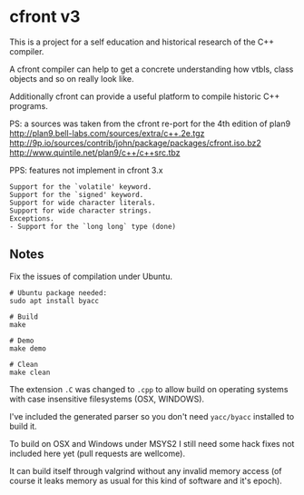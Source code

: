 
cfront v3
=========

This is a project for a self education and historical research of the
C++ compiler. 

A cfront compiler can help to get a concrete understanding how
vtbls, class objects and so on really look like.

Additionally cfront can provide a useful platform to compile historic C++
programs.


PS: a sources was taken from the cfront re-port for the 4th edition of plan9
    http://plan9.bell-labs.com/sources/extra/c++.2e.tgz
    http://9p.io/sources/contrib/john/package/packages/cfront.iso.bz2
    http://www.quintile.net/plan9/c++/c++src.tbz

PPS: features not implement in cfront 3.x

    Support for the `volatile' keyword.
    Support for the `signed' keyword.
    Support for wide character literals.
    Support for wide character strings.
    Exceptions.
    - Support for the `long long` type (done)

## Notes

Fix the issues of compilation under Ubuntu.

    # Ubuntu package needed:
    sudo apt install byacc

    # Build
    make

    # Demo
    make demo

    # Clean
    make clean

The extension `.C` was changed to `.cpp` to allow build on operating systems with case insensitive filesystems (OSX, WINDOWS).

I've included the generated parser so you don't need `yacc/byacc` installed to build it.

To build on OSX and Windows under MSYS2 I still need some hack fixes not included here yet (pull requests are wellcome).

It can build itself through valgrind without any invalid memory access (of course it leaks memory as usual for this kind of software and it's epoch).
